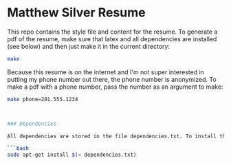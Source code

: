 Matthew Silver Resume
====================

This repo contains the style file and content for the resume. To generate a pdf of the resume, make sure that latex and all dependencies are installed (see below) and then just make it in the current directory:

```bash
make
```

Because this resume is on the internet and I'm not super interested in putting my phone number out there, the phone number is anonymized. To make a pdf with a phone number, pass the number as an argument to make:

```bash
make phone=201.555.1234



### Dependencies

All dependencies are stored in the file dependencies.txt. To install these dependencies in ubuntu, run:

```bash
sudo apt-get install $(< dependencies.txt)
```
